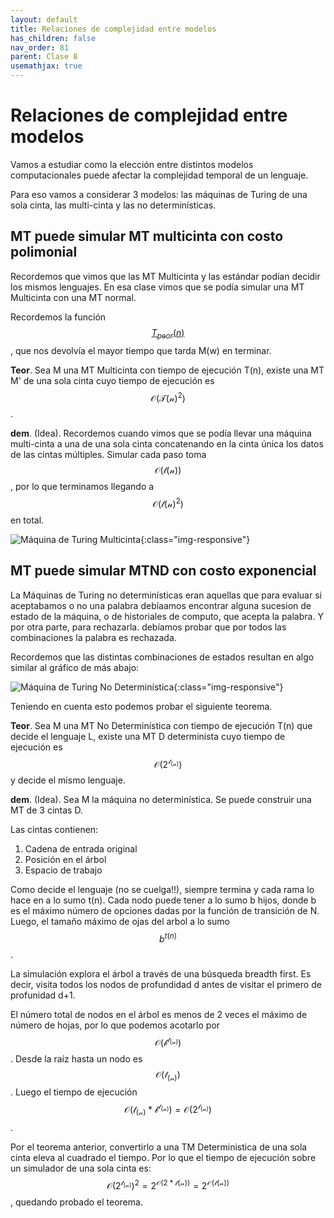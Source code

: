 ```yaml
---
layout: default
title: Relaciones de complejidad entre modelos
has_children: false
nav_order: 81
parent: Clase 8
usemathjax: true
---
```

# Relaciones de complejidad entre modelos

Vamos a estudiar como la elección entre distintos modelos computacionales puede afectar la complejidad temporal de un lenguaje.

Para eso vamos a considerar 3 modelos: las máquinas de Turing de una sola cinta, las multi-cinta y las no determinísticas.

## MT puede simular MT multicinta con costo polimonial

Recordemos que vimos que las MT Multicinta y las estándar podían decidir los mismos lenguajes. En esa clase vimos que se podía simular una MT Multicinta con una MT normal.

Recordemos la función [$$ T_{peor}(n) $$](/docs/clase-7/complejidad-temporal/#mejor-caso-peor-caso-y-promedio), que nos devolvía el mayor tiempo que tarda M(w) en terminar.

**Teor**. Sea M una MT Multicinta con tiempo de ejecución T(n), existe una MT M' de una sola cinta cuyo tiempo de ejecución es $$ \mathcal{O(T(n)^2)} $$.

**dem**. (Idea). Recordemos cuando vimos que se podía llevar una máquina multi-cinta a una de una sola cinta concatenando en la cinta única los datos de las cintas múltiples. Simular cada paso toma $$ \mathcal{O(t(n))} $$, por lo que terminamos llegando a $$ \mathcal{O(t(n)^2)} $$ en total.

![Máquina de Turing Multicinta](mt-multicinta.png){:class="img-responsive"}

## MT puede simular MTND con costo exponencial

La Máquinas de Turing no determinísticas eran aquellas que para evaluar si aceptabamos o no una palabra debíaamos encontrar alguna sucesion de estado de la máquina, o de historiales de computo, que acepta la palabra. Y por otra parte, para rechazarla. debíamos probar que por todos las combinaciones la palabra es rechazada.

Recordemos que las distintas combinaciones de estados resultan en algo similar al gráfico de más abajo:

![Máquina de Turing No Determinística](mt-nodeterministica.png){:class="img-responsive"}

Teniendo en cuenta esto podemos probar el siguiente teorema.

**Teor**. Sea M una MT No Determinística con tiempo de ejecución T(n) que decide el lenguaje L, existe una MT D determinista cuyo tiempo de ejecución es $$ \mathcal{O(2^{t_{(n)}})} $$ y decide el mismo lenguaje.

**dem**. (Idea). Sea M la máquina no determinística. Se puede construir una MT de 3 cintas D.

Las cintas contienen:

1. Cadena de entrada original  
2. Posición en el árbol  
3. Espacio de trabajo  

Como decide el lenguaje (no se cuelga!!), siempre termina y cada rama lo hace en a lo sumo t(n). Cada nodo puede tener a lo sumo b hijos, donde b es el máximo número de opciones dadas por la función de transición de N. Luego, el tamaño máximo de ojas del arbol a lo sumo $$ b^{t(n)} $$.

La simulación explora el árbol a través de una búsqueda breadth first. Es decir, visita todos los nodos de profundidad d antes de visitar el primero de profunidad d+1.

El número total de nodos en el árbol es menos de 2 veces el máximo de número de hojas, por lo que podemos acotarlo por $$ \mathcal{O(b^{t_{(n)}})} $$. Desde la raíz hasta un nodo es $$ \mathcal{O(t_{(n)})} $$. Luego el tiempo de ejecución $$ \mathcal{O(t_{(n)}*b^{t_{(n)}})} = \mathcal{O(2^{t_{(n)}})} $$.

Por el teorema anterior, convertirlo a una TM Deterministica de una sola cinta eleva al cuadrado el tiempo. Por lo que el tiempo de ejecución sobre un simulador de una sola cinta es: $$ \mathcal{O(2^{t_{(n)}})}^2 = 2^{\mathcal{O(2*t(n))}} = 2^{\mathcal{O(t(n))}}$$, quedando probado el teorema.

